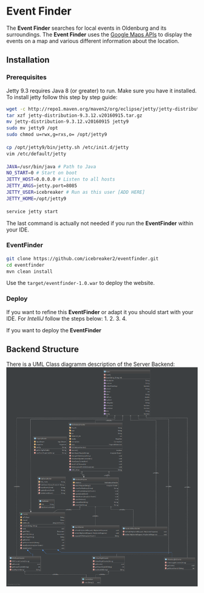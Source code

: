 # Event Finder
The **Event Finder** searches for local events in Oldenburg and its surroundings. The **Event Finder** uses the [Google Maps APIs](https://developers.google.com/maps/) to display the events on a map and various different information about the location.

## Installation
### Prerequisites
Jetty 9.3 requires Java 8 (or greater) to run. Make sure you have it installed. To install jetty follow this step by step guide:
```bash
wget -c http://repo1.maven.org/maven2/org/eclipse/jetty/jetty-distribution/9.3.12.v20160915/jetty-distribution-9.3.12.v20160915.tar.gz
tar xzf jetty-distribution-9.3.12.v20160915.tar.gz
mv jetty-distribution-9.3.12.v20160915 jetty9
sudo mv jetty9 /opt
sudo chmod u=rwx,g=rxs,o= /opt/jetty9

cp /opt/jetty9/bin/jetty.sh /etc/init.d/jetty
vim /etc/default/jetty

JAVA=/usr/bin/java # Path to Java
NO_START=0 # Start on boot
JETTY_HOST=0.0.0.0 # Listen to all hosts
JETTY_ARGS=jetty.port=8085
JETTY_USER=icebreaker # Run as this user [ADD HERE]
JETTY_HOME=/opt/jetty9

service jetty start
```
The last command is actually not needed if you run the **EventFinder** within your IDE.

### EventFinder
```bash
git clone https://github.com/icebreaker2/eventfinder.git
cd eventfinder
mvn clean install
```
Use the `target/eventfinder-1.0.war` to deploy the website.

### Deploy
If you want to refine this **EventFinder** or adapt it you should start with your IDE. For *IntelliJ* follow the steps below:
1. 
2. 
3. 
4. 

If you want to deploy the **EventFinder** 

## Backend Structure
There is a UML Class diagramm description of the Server Backend:
![](backend.png)




